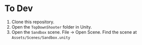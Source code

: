 # To Dev

1. Clone this repository.
2. Open the `TopDownShooter` folder in Unity.
3. Open the `Sandbox` scene. File -> Open Scene. Find the scene at `Assets/Scenes/Sandbox.unity`